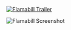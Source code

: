 [![Flamabill Trailer](https://img.youtube.com/vi/CEb__nr0080/0.jpg)](https://www.youtube.com/watch?v=CEb__nr0080)

![Flamabill Screenshot](Screenshot.jpg?raw=true "Flamabill Screenshot")
